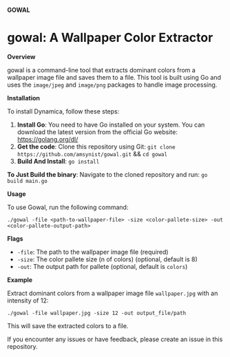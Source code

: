 **GOWAL**

**gowal: A Wallpaper Color Extractor**
=====================================

**Overview**

gowal is a command-line tool that extracts dominant colors from a wallpaper image file and saves them to a file. This tool is built using Go and uses the `image/jpeg` and `image/png` packages to handle image processing.

**Installation**

To install Dynamica, follow these steps:

1. **Install Go**: You need to have Go installed on your system. You can download the latest version from the official Go website: <https://golang.org/dl/>
2. **Get the code**: Clone this repository using Git:
   `git clone https://github.com/amsynist/gowal.git` && `cd gowal`
4. **Build And Install**: `go install`

**To Just Build the binary**: Navigate to the cloned repository and run: `go build main.go`

**Usage**

To use Gowal, run the following command:
```
./gowal -file <path-to-wallpaper-file> -size <color-pallete-size> -out <color-pallete-output-path> 
```
**Flags**

* `-file`: The path to the wallpaper image file (required)
* `-size`: The color pallete size (n of colors) (optional, default is 8)
* `-out`: The output path for pallete (optional, default is `colors`)


**Example**

Extract dominant colors from a wallpaper image file `wallpaper.jpg` with an intensity of 12:
```
./gowal -file wallpaper.jpg -size 12 -out output_file/path
```
This will save the extracted colors to a file.



If you encounter any issues or have feedback, please create an issue in this repository.
